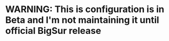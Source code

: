 # WARNING: This is configuration is in Beta and I'm not maintaining it until official BigSur release